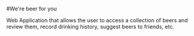 #We're beer for you

Web Application that allows the user to access a collection of beers and review them, record drinking history, suggest beers to friends, etc. 
